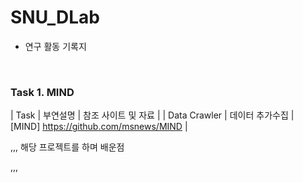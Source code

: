 # SNU_DLab

* 연구 활동 기록지 

<br>

### Task 1. MIND

| Task |  부연설명 |  참조 사이트 및 자료 |
| Data Crawler | 데이터 추가수집 | [MIND] https://github.com/msnews/MIND |


,,,
해당 프로젝트를 하며 배운점

,,,
